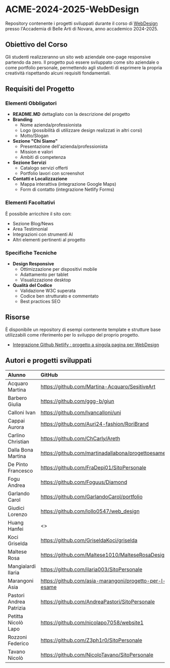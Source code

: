 # ACME-2024-2025-WebDesign

Repository contenente i progetti sviluppati durante il corso di [WebDesign](https://github.com/matteobaccan/CorsoWebDesign) presso l'Accademia di Belle Arti di Novara, anno accademico 2024-2025.

## Obiettivo del Corso

Gli studenti realizzeranno un sito web aziendale one-page responsive partendo da zero. Il progetto può essere sviluppato come sito aziendale o come portfolio personale, permettendo agli studenti di esprimere la propria creatività rispettando alcuni requisiti fondamentali.

## Requisiti del Progetto

### Elementi Obbligatori

- **README.MD** dettagliato con la descrizione del progetto
- **Branding**
  - Nome azienda/professionista
  - Logo (possibilità di utilizzare design realizzati in altri corsi)
  - Motto/Slogan
- **Sezione "Chi Siamo"**
  - Presentazione dell'azienda/professionista
  - Mission e valori
  - Ambiti di competenza
- **Sezione Servizi**
  - Catalogo servizi offerti
  - Portfolio lavori con screenshot
- **Contatti e Localizzazione**
  - Mappa interattiva (integrazione Google Maps)
  - Form di contatto (integrazione Netlify Forms)

### Elementi Facoltativi

È possibile arricchire il sito con:
- Sezione Blog/News
- Area Testimonial
- Integrazioni con strumenti AI
- Altri elementi pertinenti al progetto

### Specifiche Tecniche

- **Design Responsive**
  - Ottimizzazione per dispositivi mobile
  - Adattamento per tablet
  - Visualizzazione desktop
- **Qualità del Codice**
  - Validazione W3C superata
  - Codice ben strutturato e commentato
  - Best practices SEO

## Risorse

È disponibile un repository di esempi contenente template e strutture base utilizzabili come riferimento per lo sviluppo del proprio progetto.

- [Integrazione Github Netlify : progetto a singola pagina per WebDesign](https://github.com/matteobaccan/github-netlify-boilerplate)

## Autori e progetti sviluppati

| Alunno | GitHub | Netlify | Presenze | Progetto |
|:------|:------------|:-|:-|:-|
| Acquaro   Martina | <https://github.com/Martina-Acquaro/SesitiveArt> | <https://sensitiveart.netlify.app> | N | N |
| Barbero   Giulia | <https://github.com/ggg-b/giun> | <https://webdesign-portfolio.netlify.app> | N | N |
| Calloni   Ivan | <https://github.com/Ivancalloni/uni> | <https://ivancalloni.netlify.app> | N | N |
| Cappai    Aurora | <https://github.com/Auri24-fashion/RoriBrand> | <https://roribrand24.netlify.app> | N | N |
| Carlino   Christian | <https://github.com/ChCarly/Areth> | <https://arethstudio.netlify.app> | N | N |
| Dalla Bona    Martina | <https://github.com/martinadallabona/progettoesame> | <https://progettoesamedallabona.netlify.app> | N | N |
| De Pinto  Francesco | <https://github.com/FraDepi01/SitoPersonale> | <https://fradepi.netlify.app> | N | N |
| Fogu  Andrea | <https://github.com/Foguus/Diamond> | <https://foguandrea-portfolio.netlify.app> | N | N |
| Garlando  Carol | <https://github.com/GarlandoCarol/portfolio> | <https://portfoliogarlando.netlify.app> | N | N |
| Giudici   Lorenzo | <https://github.com/lollo0547/web_design> | <https://moonlit-syrniki-9c90d0.netlify.app/> | N | N |
| Huang Hanfei | <> | <> | N | N |
| Koci  Griselda | <https://github.com/GriseldaKoci/griselda> | <https://eserciziowebdesign.netlify.app> | N | N |
| Maltese   Rosa | <https://github.com/Maltese1010/MalteseRosaDesign> | <https://malteserosadesign.netlify.app> | N | N |
| Mangialardi   Ilaria | <https://github.com/ilaria003/SitoPersonale> | <https://ilariamangialardi.netlify.app/> | N | N |
| Marangoni Asia | <https://github.com/asia-marangoni/progetto-per-l-esame> | <https://progettoesamemarangoni.netlify.app> | N | N |
| Pastori   Andrea Patrizia | <https://github.com/AndreaPastori/SitoPersonale> | <https://pastoriandrea-portfolio.netlify.app> | N | N |
| Petitta Nicolò    Lapo | <https://github.com/nicolapo7058/website1> | <> | N | N |
| Rozzoni   Federico | <https://github.com/Z3ph1r0/SitoPersonale> | <https://federico-rozzoni-graphic.netlify.app/> | N | N |
| Tavano    Nicolò | <https://github.com/NicoloTavano/SitoPersonale> | <https://sitopersonalenic.netlify.app> | N | N |





